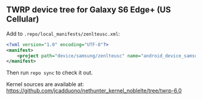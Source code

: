 ## TWRP device tree for Galaxy S6 Edge+ (US Cellular)

Add to `.repo/local_manifests/zenlteusc.xml`:

```xml
<?xml version="1.0" encoding="UTF-8"?>
<manifest>
	<project path="device/samsung/zenlteusc" name="android_device_samsung_zenlteusc" remote="TeamWin" revision="android-6.0" />
</manifest>
```

Then run `repo sync` to check it out.

Kernel sources are available at: https://github.com/jcadduono/nethunter_kernel_noblelte/tree/twrp-6.0

